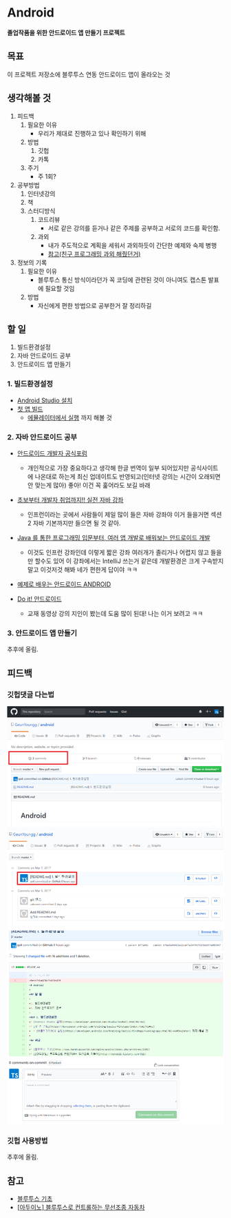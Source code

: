 # Android
**졸업작품을 위한 안드로이드 앱 만들기 프로젝트**

## 목표

이 프로젝트 저장소에 블루투스 연동 안드로이드 앱이 올라오는 것

## 생각해볼 것

1. 피드백
    1. 필요한 이유
        * 우리가 제대로 진행하고 있나 확인하기 위해
    2. 방법
        1. 깃헙
        2. 카톡
    3. 주기
        * 주 1회?
2. 공부방법
    1. 인터넷강의
    2. 책
    3. 스터디방식
        1. 코드리뷰
            * 서로 같은 강의를 듣거나 같은 주제를 공부하고 서로의 코드를 확인함.
        2. 과외
            * 내가 주도적으로 계획을 세워서 과외하듯이 간단한 예제와 숙제 병행
            * [참고(친구 프로그래밍 과외 해줬던거)](https://github.com/qvil/Python)
3. 정보의 기록
    1. 필요한 이유
        * 블루투스 통신 방식이라던가 꼭 코딩에 관련된 것이 아니여도 캡스톤 발표에 필요할 것임
    2. 방법
        * 자신에게 편한 방법으로 공부한거 잘 정리하길

## 할 일

1. 빌드환경설정
2. 자바 안드로이드 공부
3. 안드로이드 앱 만들기

### 1. 빌드환경설정
* [Android Studio 설치](https://developer.android.com/studio/install.html?hl=ko)
* [첫 앱 빌드](https://developer.android.com/training/basics/firstapp/index.html?hl=ko)
  * [에뮬레이터에서 실행](https://developer.android.com/training/basics/firstapp/running-app.html?hl=ko#Emulator) 까지 해볼 것
  
### 2. 자바 안드로이드 공부

* [안드로이드 개발자 공식포럼](https://developer.android.com/training/index.html)
  * 개인적으로 가장 중요하다고 생각해 한글 번역이 일부 되어있지만 공식사이트에 나온대로 하는게 최신 업데이트도 반영되고(인터넷 강의는 시간이 오래되면 안 맞는게 많아) 좋아! 이건 꼭 훑어라도 보길 바래
* [초보부터 개발자 취업까지!! 실전 자바 강좌](https://www.inflearn.com/course/%EC%8B%A4%EC%A0%84-%EC%9E%90%EB%B0%94-%EA%B0%95%EC%A2%8C/)
  * 인프런이라는 곳에서 사람들이 제일 많이 들은 자바 강좌야 이거 들을거면 섹션2 자바 기본까지만 들으면 될 것 같아.
* [Java 를 통한 프로그래밍 입문부터, 여러 앱 개발로 배워보는 안드로이드 개발](https://www.inflearn.com/course/%EC%95%88%EB%93%9C%EB%A1%9C%EC%9D%B4%EB%93%9C-%EA%B0%9C%EB%B0%9C-java-%EB%B0%B0%EC%9A%B0%EA%B8%B0/)
  * 이것도 인프런 강좌인데 이렇게 짧은 강좌 여러개가 졸리거나 어렵지 않고 들을만 할수도 있어 이 강좌에서는 IntelliJ 쓰는거 같은데 개발환경은 크게 구속받지 말고 이것저것 해봐 네가 편한게 답이야 ㅋㅋ
* [예제로 배우는 안드로이드 ANDROID](https://kairo96.gitbooks.io/android/content/ch0.html)

* [Do it! 안드로이드](https://www.youtube.com/watch?v=xO1TlHzZHFU)
  * 교재 동영상 강의 지인이 봤는데 도움 많이 된대! 나는 이거 보려고 ㅋㅋ

### 3. 안드로이드 앱 만들기

추후에 올림.

## 피드백

### 깃헙댓글 다는법

![](img/image1.png)
![](img/image2.png)
![](img/image3.png)

### 깃헙 사용방법
추후에 올림.

## 참고

* [블루투스 기초](http://www.hardcopyworld.com/ngine/aduino/index.php/archives/2101)
* [[아두이노] 블루투스로 컨트롤하는 무선조종 자동차](http://deneb21.tistory.com/311)
